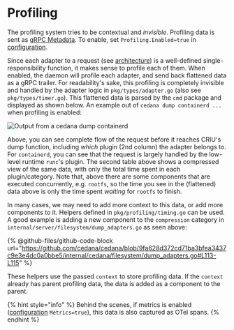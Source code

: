 # Profiling

The profiling system tries to be contextual and _invisible_. Profiling data is sent as [gRPC Metadata](https://grpc.io/docs/guides/metadata/). To enable, set `Profiling.Enabled=true` in [configuration](../get-started/configuration.md).

Since each adapter to a request (see [architecture](architecture.md)) is a well-defined single-responsibility function, it makes sense to profile each of them. When enabled, the daemon will profile each adapter, and send back flattened data as a gRPC trailer. For readability's sake, this profiling is completely invisible and handled by the adapter logic in `pkg/types/adapter.go` (also see `pkg/types/timer.go`). This flattened data is parsed by the `cmd` package and displayed as shown below. An example out of `cedana dump containerd ...` when profiling is enabled:

![Output from a cedana dump containerd](https://github.com/user-attachments/assets/977a5423-e4d3-423e-89af-653c72bfce03)

Above, you can see complete flow of the request before it reaches CRIU's dump function, including _which_ plugin (2nd column) the adapter belongs to. For `containerd`, you can see that the request is largely handled by the low-level runtime `runc`'s plugin. The second table above shows a compressed view of the same data, with only the total time spent in each plugin/category. Note that, above there are some components that are executed concurrently, e.g. `rootfs`, so the time you see in the (flattened) data above is only the time spent _waiting_ for `rootfs` to finish.

In many cases, we may need to add more context to this data, or add more components to it. Helpers defined in `pkg/profiling/timing.go` can be used. A good example is adding a new component to the `compression` category in `internal/server/filesystem/dump_adapters.go` as seen above:

{% @github-files/github-code-block url="https://github.com/cedana/cedana/blob/9fa628d372cd71ba3bfea3437c9e3e4dc0a0bbe5/internal/cedana/filesystem/dump_adapters.go#L113-L115" %}

These helpers use the passed `context` to store profiling data. If the `context` already has parent profiling data, the data is added as a component to the parent.

{% hint style="info" %}
Behind the scenes, if metrics is enabled ([configuration](../get-started/configuration.md) `Metrics=true`), this data is also captured as OTel spans.
{% endhint %}
